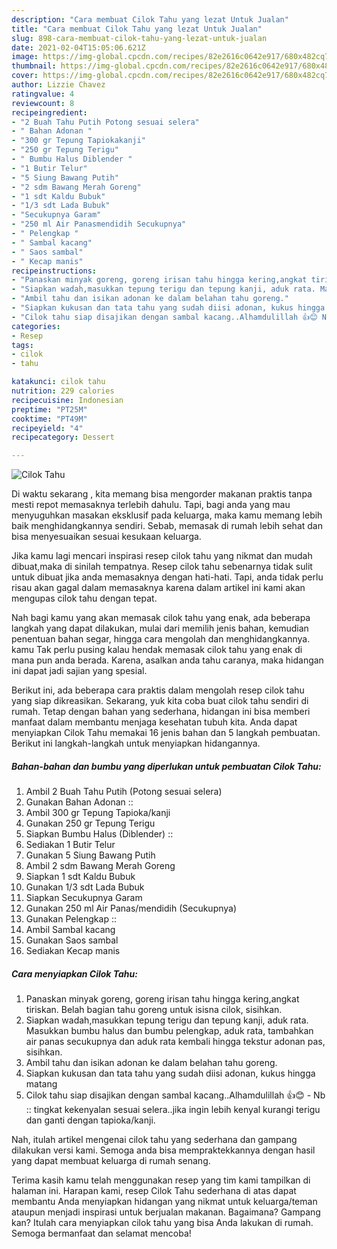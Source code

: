 ```yaml
---
description: "Cara membuat Cilok Tahu yang lezat Untuk Jualan"
title: "Cara membuat Cilok Tahu yang lezat Untuk Jualan"
slug: 898-cara-membuat-cilok-tahu-yang-lezat-untuk-jualan
date: 2021-02-04T15:05:06.621Z
image: https://img-global.cpcdn.com/recipes/82e2616c0642e917/680x482cq70/cilok-tahu-foto-resep-utama.jpg
thumbnail: https://img-global.cpcdn.com/recipes/82e2616c0642e917/680x482cq70/cilok-tahu-foto-resep-utama.jpg
cover: https://img-global.cpcdn.com/recipes/82e2616c0642e917/680x482cq70/cilok-tahu-foto-resep-utama.jpg
author: Lizzie Chavez
ratingvalue: 4
reviewcount: 8
recipeingredient:
- "2 Buah Tahu Putih Potong sesuai selera"
- " Bahan Adonan "
- "300 gr Tepung Tapiokakanji"
- "250 gr Tepung Terigu"
- " Bumbu Halus Diblender "
- "1 Butir Telur"
- "5 Siung Bawang Putih"
- "2 sdm Bawang Merah Goreng"
- "1 sdt Kaldu Bubuk"
- "1/3 sdt Lada Bubuk"
- "Secukupnya Garam"
- "250 ml Air Panasmendidih Secukupnya"
- " Pelengkap "
- " Sambal kacang"
- " Saos sambal"
- " Kecap manis"
recipeinstructions:
- "Panaskan minyak goreng, goreng irisan tahu hingga kering,angkat tiriskan. Belah bagian tahu goreng untuk isisna cilok, sisihkan."
- "Siapkan wadah,masukkan tepung terigu dan tepung kanji, aduk rata. Masukkan bumbu halus dan bumbu pelengkap, aduk rata, tambahkan air panas secukupnya dan aduk rata kembali hingga tekstur adonan pas, sisihkan."
- "Ambil tahu dan isikan adonan ke dalam belahan tahu goreng."
- "Siapkan kukusan dan tata tahu yang sudah diisi adonan, kukus hingga matang"
- "Cilok tahu siap disajikan dengan sambal kacang..Alhamdulillah 👍😊 Nb :: tingkat kekenyalan sesuai selera..jika ingin lebih kenyal kurangi terigu dan ganti dengan tapioka/kanji."
categories:
- Resep
tags:
- cilok
- tahu

katakunci: cilok tahu 
nutrition: 229 calories
recipecuisine: Indonesian
preptime: "PT25M"
cooktime: "PT49M"
recipeyield: "4"
recipecategory: Dessert

---
```



![Cilok Tahu](https://img-global.cpcdn.com/recipes/82e2616c0642e917/680x482cq70/cilok-tahu-foto-resep-utama.jpg)

Di waktu  sekarang , kita memang bisa mengorder makanan praktis tanpa mesti repot memasaknya terlebih dahulu. Tapi, bagi anda yang mau menyuguhkan masakan eksklusif pada keluarga, maka kamu memang lebih baik menghidangkannya sendiri. Sebab, memasak di rumah lebih sehat dan bisa menyesuaikan sesuai kesukaan keluarga.

Jika kamu lagi mencari inspirasi resep cilok tahu yang nikmat dan mudah dibuat,maka di sinilah tempatnya. Resep cilok tahu  sebenarnya tidak sulit untuk dibuat jika anda memasaknya dengan hati-hati. Tapi, anda tidak perlu risau akan gagal dalam memasaknya 
karena dalam artikel ini kami akan mengupas cilok tahu dengan tepat.  



Nah bagi kamu yang akan memasak cilok tahu yang enak, ada beberapa langkah yang dapat dilakukan, mulai dari memilih jenis bahan, kemudian penentuan bahan segar, hingga cara mengolah dan menghidangkannya. kamu Tak perlu pusing kalau hendak memasak cilok tahu yang enak di mana pun anda berada. Karena, asalkan anda  tahu caranya, maka hidangan ini dapat jadi sajian yang spesial.

Berikut ini, ada beberapa cara praktis  dalam mengolah resep cilok tahu yang siap dikreasikan. Sekarang, yuk kita coba buat cilok tahu sendiri di rumah. Tetap dengan bahan yang sederhana, hidangan ini bisa memberi manfaat dalam membantu menjaga kesehatan tubuh kita. Anda dapat menyiapkan Cilok Tahu memakai 16 jenis bahan dan 5 langkah pembuatan. Berikut ini langkah-langkah untuk menyiapkan hidangannya.

<!--inarticleads1-->

##### Bahan-bahan dan bumbu yang diperlukan untuk pembuatan Cilok Tahu:

1. Ambil 2 Buah Tahu Putih (Potong sesuai selera)
1. Gunakan  Bahan Adonan ::
1. Ambil 300 gr Tepung Tapioka/kanji
1. Gunakan 250 gr Tepung Terigu
1. Siapkan  Bumbu Halus (Diblender) ::
1. Sediakan 1 Butir Telur
1. Gunakan 5 Siung Bawang Putih
1. Ambil 2 sdm Bawang Merah Goreng
1. Siapkan 1 sdt Kaldu Bubuk
1. Gunakan 1/3 sdt Lada Bubuk
1. Siapkan Secukupnya Garam
1. Gunakan 250 ml Air Panas/mendidih (Secukupnya)
1. Gunakan  Pelengkap ::
1. Ambil  Sambal kacang
1. Gunakan  Saos sambal
1. Sediakan  Kecap manis




<!--inarticleads2-->

##### Cara menyiapkan Cilok Tahu:

1. Panaskan minyak goreng, goreng irisan tahu hingga kering,angkat tiriskan. Belah bagian tahu goreng untuk isisna cilok, sisihkan.
1. Siapkan wadah,masukkan tepung terigu dan tepung kanji, aduk rata. Masukkan bumbu halus dan bumbu pelengkap, aduk rata, tambahkan air panas secukupnya dan aduk rata kembali hingga tekstur adonan pas, sisihkan.
1. Ambil tahu dan isikan adonan ke dalam belahan tahu goreng.
1. Siapkan kukusan dan tata tahu yang sudah diisi adonan, kukus hingga matang
1. Cilok tahu siap disajikan dengan sambal kacang..Alhamdulillah 👍😊 - Nb :: tingkat kekenyalan sesuai selera..jika ingin lebih kenyal kurangi terigu dan ganti dengan tapioka/kanji.




Nah, itulah artikel mengenai  cilok tahu  yang sederhana dan gampang dilakukan versi kami. Semoga anda bisa mempraktekkannya dengan hasil yang dapat membuat keluarga di rumah senang. 

Terima kasih kamu telah menggunakan resep yang tim kami tampilkan di halaman ini. Harapan kami, resep  Cilok Tahu sederhana di atas dapat membantu Anda menyiapkan hidangan yang nikmat untuk keluarga/teman ataupun menjadi inspirasi untuk berjualan makanan. Bagaimana? Gampang kan? Itulah cara menyiapkan cilok tahu yang bisa Anda lakukan di rumah. Semoga bermanfaat dan selamat mencoba!

